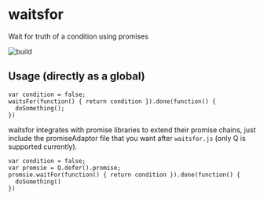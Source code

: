 # waitsfor
Wait for truth of a condition using promises

![build](https://travis-ci.org/lincolndbryant/waitsfor.svg?branch=master)

## Usage (directly as a global)
```
var condition = false;
waitsFor(function() { return condition }).done(function() {
  doSomething();
})
```
waitsfor integrates with promise libraries to extend their promise chains, just include the promiseAdaptor file that you want after `waitsfor.js` (only Q is supported currently).
```
var condition = false;
var promsie = Q.defer().promise;
promsie.waitFor(function() { return condition }).done(function() {
  doSomething()
})

```

